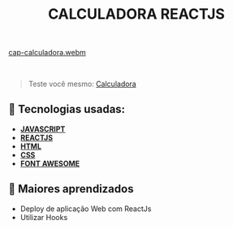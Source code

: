 <h1 align=center> CALCULADORA REACTJS </h1>

<br>

[cap-calculadora.webm](https://github.com/RonaldoFidelis/Calculadora_ReactJs/assets/92171641/666baf22-69f5-4a4b-ae31-087b1882f845)

<br>

> Teste você mesmo: <a href="https://superlative-puppy-307ea3.netlify.app/" target="_blank"> Calculadora </a>

## 🚀 Tecnologias usadas:

* **[ JAVASCRIPT ](https://developer.mozilla.org/en-US/docs/Web/JavaScript)**
* **[ REACTJS ](https://developer.mozilla.org/en-US/docs/Web/JavaScript)**
* **[ HTML ](https://developer.mozilla.org/pt-BR/docs/Web/HTML)**
* **[ CSS ](https://developer.mozilla.org/pt-BR/docs/Web/CSS)**
* **[ FONT AWESOME ](https://fontawesome.com/)**

## 📝 Maiores aprendizados

* Deploy de aplicação Web com ReactJs
* Utilizar Hooks
